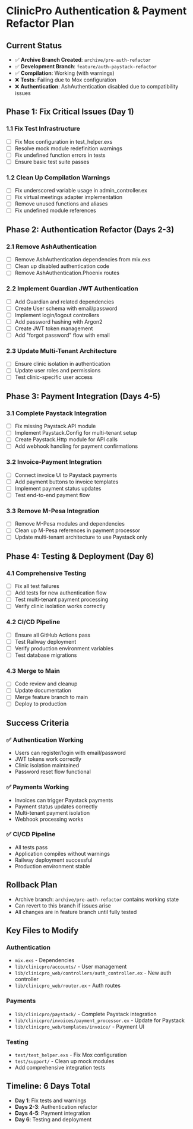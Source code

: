 # ClinicPro Authentication & Payment Refactor Plan

## Current Status
- ✅ **Archive Branch Created**: `archive/pre-auth-refactor` 
- ✅ **Development Branch**: `feature/auth-paystack-refactor`
- ✅ **Compilation**: Working (with warnings)
- ❌ **Tests**: Failing due to Mox configuration
- ❌ **Authentication**: AshAuthentication disabled due to compatibility issues

## Phase 1: Fix Critical Issues (Day 1)

### 1.1 Fix Test Infrastructure
- [ ] Fix Mox configuration in test_helper.exs
- [ ] Resolve mock module redefinition warnings
- [ ] Fix undefined function errors in tests
- [ ] Ensure basic test suite passes

### 1.2 Clean Up Compilation Warnings
- [ ] Fix underscored variable usage in admin_controller.ex
- [ ] Fix virtual meetings adapter implementation
- [ ] Remove unused functions and aliases
- [ ] Fix undefined module references

## Phase 2: Authentication Refactor (Days 2-3)

### 2.1 Remove AshAuthentication
- [ ] Remove AshAuthentication dependencies from mix.exs
- [ ] Clean up disabled authentication code
- [ ] Remove AshAuthentication.Phoenix routes

### 2.2 Implement Guardian JWT Authentication
- [ ] Add Guardian and related dependencies
- [ ] Create User schema with email/password
- [ ] Implement login/logout controllers
- [ ] Add password hashing with Argon2
- [ ] Create JWT token management
- [ ] Add "forgot password" flow with email

### 2.3 Update Multi-Tenant Architecture
- [ ] Ensure clinic isolation in authentication
- [ ] Update user roles and permissions
- [ ] Test clinic-specific user access

## Phase 3: Payment Integration (Days 4-5)

### 3.1 Complete Paystack Integration
- [ ] Fix missing Paystack.API module
- [ ] Implement Paystack.Config for multi-tenant setup
- [ ] Create Paystack.Http module for API calls
- [ ] Add webhook handling for payment confirmations

### 3.2 Invoice-Payment Integration
- [ ] Connect invoice UI to Paystack payments
- [ ] Add payment buttons to invoice templates
- [ ] Implement payment status updates
- [ ] Test end-to-end payment flow

### 3.3 Remove M-Pesa Integration
- [ ] Remove M-Pesa modules and dependencies
- [ ] Clean up M-Pesa references in payment processor
- [ ] Update multi-tenant architecture to use Paystack only

## Phase 4: Testing & Deployment (Day 6)

### 4.1 Comprehensive Testing
- [ ] Fix all test failures
- [ ] Add tests for new authentication flow
- [ ] Test multi-tenant payment processing
- [ ] Verify clinic isolation works correctly

### 4.2 CI/CD Pipeline
- [ ] Ensure all GitHub Actions pass
- [ ] Test Railway deployment
- [ ] Verify production environment variables
- [ ] Test database migrations

### 4.3 Merge to Main
- [ ] Code review and cleanup
- [ ] Update documentation
- [ ] Merge feature branch to main
- [ ] Deploy to production

## Success Criteria

### ✅ Authentication Working
- Users can register/login with email/password
- JWT tokens work correctly
- Clinic isolation maintained
- Password reset flow functional

### ✅ Payments Working
- Invoices can trigger Paystack payments
- Payment status updates correctly
- Multi-tenant payment isolation
- Webhook processing works

### ✅ CI/CD Pipeline
- All tests pass
- Application compiles without warnings
- Railway deployment successful
- Production environment stable

## Rollback Plan
- Archive branch: `archive/pre-auth-refactor` contains working state
- Can revert to this branch if issues arise
- All changes are in feature branch until fully tested

## Key Files to Modify

### Authentication
- `mix.exs` - Dependencies
- `lib/clinicpro/accounts/` - User management
- `lib/clinicpro_web/controllers/auth_controller.ex` - New auth controller
- `lib/clinicpro_web/router.ex` - Auth routes

### Payments
- `lib/clinicpro/paystack/` - Complete Paystack integration
- `lib/clinicpro/invoices/payment_processor.ex` - Update for Paystack
- `lib/clinicpro_web/templates/invoice/` - Payment UI

### Testing
- `test/test_helper.exs` - Fix Mox configuration
- `test/support/` - Clean up mock modules
- Add comprehensive integration tests

## Timeline: 6 Days Total
- **Day 1**: Fix tests and warnings
- **Days 2-3**: Authentication refactor
- **Days 4-5**: Payment integration
- **Day 6**: Testing and deployment
